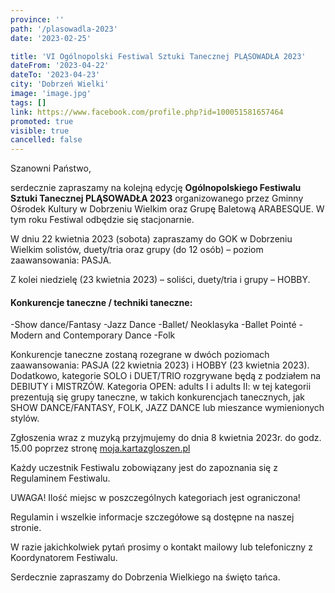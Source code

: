 ```yaml
---
province: ''
path: '/plasowadla-2023'
date: '2023-02-25'

title: 'VI Ogólnopolski Festiwal Sztuki Tanecznej PLĄSOWADŁA 2023'
dateFrom: '2023-04-22'
dateTo: '2023-04-23'
city: 'Dobrzeń Wielki'
image: 'image.jpg'
tags: []
link: https://www.facebook.com/profile.php?id=100051581657464
promoted: true
visible: true
cancelled: false
---
```

Szanowni Państwo,

serdecznie zapraszamy na kolejną edycję **Ogólnopolskiego Festiwalu Sztuki Tanecznej PLĄSOWADŁA 2023** organizowanego przez Gminny Ośrodek Kultury w Dobrzeniu Wielkim oraz Grupę Baletową ARABESQUE. W tym roku Festiwal odbędzie się stacjonarnie.

W dniu 22 kwietnia 2023 (sobota) zapraszamy do GOK w Dobrzeniu Wielkim solistów, duety/tria oraz
grupy (do 12 osób) – poziom zaawansowania: PASJA.

Z kolei niedzielę (23 kwietnia 2023) – soliści, duety/tria i grupy – HOBBY.

#### Konkurencje taneczne / techniki taneczne:
-Show dance/Fantasy
-Jazz Dance
-Ballet/ Neoklasyka
-Ballet Pointé
-Modern and Contemporary Dance
-Folk

Konkurencje taneczne zostaną rozegrane w dwóch poziomach zaawansowania: PASJA (22 kwietnia 2023) i HOBBY (23 kwietnia 2023). Dodatkowo, kategorie SOLO i DUET/TRIO rozgrywane będą z podziałem na DEBIUTY i MISTRZÓW. Kategoria OPEN: adults I i adults II: w tej kategorii prezentują się grupy taneczne, w takich konkurencjach tanecznych, jak SHOW DANCE/FANTASY, FOLK, JAZZ DANCE lub mieszance wymienionych stylów.

Zgłoszenia wraz z muzyką przyjmujemy do dnia 8 kwietnia 2023r. do godz. 15.00 poprzez stronę [moja.kartazgloszen.pl](https://moja.kartazgloszen.pl)

Każdy uczestnik Festiwalu zobowiązany jest do zapoznania się z Regulaminem Festiwalu.

UWAGA! Ilość miejsc w poszczególnych kategoriach jest ograniczona!

Regulamin i wszelkie informacje szczegółowe są dostępne na naszej stronie.

W razie jakichkolwiek pytań prosimy o kontakt mailowy lub telefoniczny z Koordynatorem Festiwalu.

Serdecznie zapraszamy do Dobrzenia Wielkiego na święto tańca.

